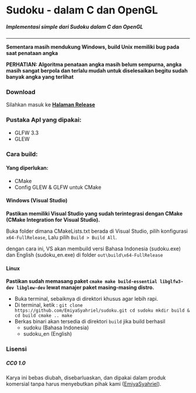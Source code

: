 # Sudoku - dalam C dan OpenGL
##### Implementasi simple dari Sudoku dalam C dan OpenGL
---

**Sementara masih mendukung Windows, build Unix memiliki bug pada saat penataan angka**

**PERHATIAN: Algoritma penataan angka masih belum sempurna, angka masih sangat berpola dan terlalu mudah untuk diselesaikan begitu sudah banyak angka yang terlihat**

### Download
Silahkan masuk ke **[Halaman Release](https://github.com/EmiyaSyahriel/sudoku/releases)**

### Pustaka Apl yang dipakai:
- GLFW 3.3
- GLEW

### Cara build:
#### Yang diperlukan:
- CMake
- Config GLEW & GLFW untuk CMake

#### Windows (Visual Studio)
**Pastikan memiliki Visual Studio yang sudah terintegrasi dengan CMake (CMake Integration for Visual Studio).**

Buka folder dimana CMakeLists.txt berada di Visual Studio, pilih konfigurasi `x64-FullRelease`, 
Lalu pilih `Build > Build All`. 

dengan cara ini, VS akan membuild versi Bahasa Indonesia (sudoku.exe) dan English (sudoku_en.exe) di folder `out\build\x64-FullRelease`

#### Linux
**Pastikan sudah memasang paket `cmake make build-essential libglfw3-dev libglew-dev` lewat manajer paket masing-masing distro.**

- Buka terminal, sebaiknya di direktori khusus agar lebih rapi.
- Di terminal, ketik :
`
git clone https://github.com/EmiyaSyahriel/sudoku.git
cd sudoku
mkdir build & cd build
cmake ..
make
`
- Berkas binari akan tersedia di direktori `build` jika build berhasil
  - sudoku (Bahasa Indonesia)
  - sudoku_en (English)

### Lisensi
##### **CC0 1.0**

Karya ini bebas diubah, disebarluaskan, dan dipakai dalam produk komersial tanpa harus menyebutkan pihak kami ([EmiyaSyahriel](https://github.com/EmiyaSyahriel)).